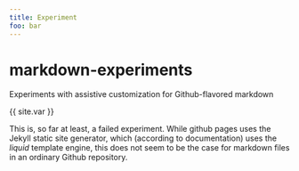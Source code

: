 ```yaml
---
title: Experiment
foo: bar
---
```

# markdown-experiments
Experiments with assistive customization for Github-flavored markdown

{{ site.var }}

This is, so far at least, a failed experiment.
While github pages uses the Jekyll static site
generator, which (according to documentation) uses
the _liquid_ template engine, this does not seem to
be the case for markdown files in an ordinary
Github repository. 

